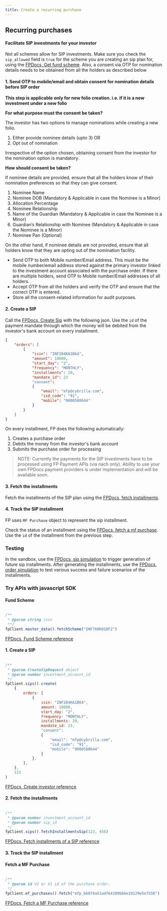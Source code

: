 ```yaml
---
title: Create a recurring purchase
---
```


## Recurring purchases

#### Facilitate SIP investments for your investor

Not all schemes allow for SIP investments. Make sure you check the `sip_allowed` field is `true` for the scheme you are creating an sip plan for, using the [FPDocs, Get fund scheme](https://fintechprimitives.com/api/#get-single-fund-schemes-detail). Also, a consent via OTP for nomination details needs to be obtained from all the holders as described below

#### 1. Send OTP to mobile/email and obtain consent for nomination details before SIP order

**This step is applicable only for new folio creation. i.e. if it is a new investment under a new folio**

**For what purpose must the consent be taken?**

The investor has two options to manage nominations while creating a new folio.

1. Either provide nominee details (upto 3) OR
2. Opt out of nomination

Irrespective of the option chosen, obtaining consent from the investor for the nomination option is mandatory.

**How should consent be taken?**

If nominee details are provided, ensure that all the holders know of their nomination preferences so that they can give consent.
1. Nominee Name
2. Nominee DOB (Mandatory & Applicable in case the Nominee is a Minor)
3. Allocation Percentage
4. Nominee Relationship
5. Name of the Guardian (Mandatory & Applicable in case the Nominee is a Minor) 
6. Guardian’s Relationship with Nominee (Mandatory & Applicable in case the Nominee is a Minor) 
7. Nominee Pan (Optional)

On the other hand, if nominee details are not provided, ensure that all holders know that they are opting out of the nomination facility.

- Send OTP to both Mobile number/Email address. This must be the mobile number/email address stored against the primary investor linked to the investment account associated with the purchase order. If there are multiple holders, send OTP to Mobile number/Email addresses of all holders.
- Accept OTP from all the holders and verify the OTP and ensure that the correct OTP is entered.
- Store all the consent-related information for audit purposes.

#### 2. Create a SIP

Call the [FPDocs, Create Sip](https://fintechprimitives.com/api/#create-a-sip) with the following json. Use the `id` of the payment mandate through which the money will be debited from the investor's bank account on every installment.

```json
{
    "orders": [
        {
            "isin": "INF204KA1B64",
            "amount": 10000,
            "start_day": "2",
            "frequency": "MONTHLY",
            "installments": 20,
            "mandate_id": 23
            "consent": 
            {
                "email": "mfp@cybrilla.com",
                "isd_code": "91",
                "mobile": "9008580644"
            }
        }
    ]
}
```

On every installment, FP does the following automatically:

1. Creates a purchase order
2. Debits the money from the investor's bank account
3. Submits the purchase order for processing

> NOTE: Currently the payments for the SIP investments have to be processed using FP Payment APIs (via nach only). Ability to use your own FPDocs payment providers is under implementation and will be available soon.

#### 3. Fetch the installments

Fetch the installments of the SIP plan using the [FPDocs, fetch installments](https://fintechprimitives.com/api/#fetch-installments-of-a-sip).

#### 4. Track the SIP installment

FP uses `MF Purchase` object to represent the sip installment.

Check the status of an installment using the [FPDocs, fetch a mf purchase](https://fintechprimitives.com/docs/api/#fetch-a-mf-purchase). Use the `id` of the installment from the previous step.

### Testing

In the sandbox, use the [FPDocs, sip simulation](https://fintechprimitives.com/api/#post-sip-simulation) to trigger generation of future sip installments. After generating the installments, use the [FPDocs, order simulation](https://fintechprimitives.com/api/#post-order-simulation) to test various success and failure scenarios of the installments.

### Try APIs with javascript SDK

#### Fund Scheme

```javascript

/**
 * @param string isin
 **/
fpClient.master_data().fetchScheme("INF760K01DF2")
```

[FPDocs, Fund Scheme reference](https://fintechprimitives.com/docs/api/#fund-scheme)

#### 1. Create a SIP

```javascript

/**
 * @param CreateSipRequest object
 * @param number investment_account_id
 */
fpClient.sips().create(
    {
        orders: [
            {
                isin: "INF204KA1B64",
                amount: 10000,
                start_day: "2",
                frequency: "MONTHLY",
                installments: 20,
                mandate_id: 23,
                "consent": 
                {
                    "email": "mfp@cybrilla.com",
                    "isd_code": "91",
                    "mobile": "9008580644"
                }
            },
        ],
    },
    123
)
```

[FPDocs, Create investor reference](https://fintechprimitives.com/docs/api/#create-a-sip)

#### 2. Fetch the installments

```javascript

/**
 * @param number investment_account_id
 * @param number sip_id
 */
fpClient.sips().fetchInstallmentsSip(123, 456)
```

[FPDocs, Fetch installments of a SIP reference](https://fintechprimitives.com/docs/api/#fetch-installments-of-a-sip)

#### 3. Track the SIP installment

#### Fetch a MF Purchase

```javascript

/**
 * @param id V2 or V1 id of the purchase order.
 */
fpClient.mf_purchases().fetch("mfp_b6874a51adf64109bb6e19129e5e7556")
```

[FPDocs, Fetch a MF Purchase reference](https://fintechprimitives.com/docs/api/#fetch-a-mf-purchase)
